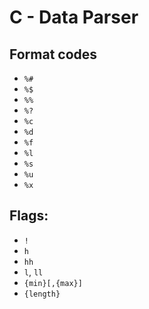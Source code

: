 # C - Data Parser

## Format codes

- `%#`
- `%$`
- `%%`
- `%?`
- `%c`
- `%d`
- `%f`
- `%l`
- `%s`
- `%u`
- `%x`

## Flags:

- `!`
- `h`
- `hh`
- `l`, `ll`
- `{min}[,{max}]`
- `{length}`
